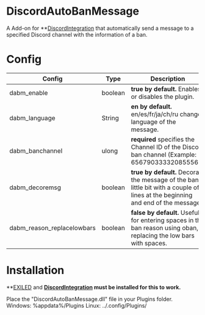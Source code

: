 # DiscordAutoBanMessage

A Add-on for **[DiscordIntegration](https://github.com/galaxy119/DiscordIntegration) that automatically send a message to a specified Discord channel with the information of a ban.

# Config
| Config | Type | Description |
| ------ | ------ | ------ |
| dabm_enable | boolean | **true by default.** Enables or disables the plugin. |
| dabm_language | String | **en by default.** en/es/fr/ja/ch/ru change language of the message. |
| dabm_banchannel | ulong | **required** specifies the Channel ID of the Discord ban channel (Example: 656790333320855562) |
| dabm_decoremsg | boolean | **true by default.** Decorate the message of the ban a little bit with a couple of lines at the beginning and end of the message. |
| dabm_reason_replacelowbars | boolean | **false by default.** Useful for entering spaces in the ban reason using oban, replacing the low bars with spaces. |


# Installation

**[EXILED](https://github.com/galaxy119/EXILED) and **[DiscordIntegration](https://github.com/galaxy119/DiscordIntegration) must be installed for this to work.**

Place the "DiscordAutoBanMessage.dll" file in your Plugins folder.
Windows: %appdata%/Plugins
Linux: ../.config/Plugins/
